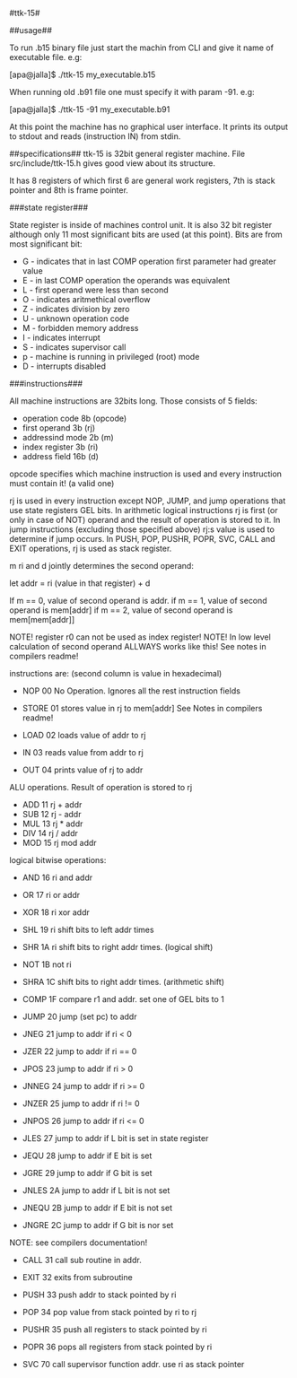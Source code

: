 #ttk-15#

##usage##

To run .b15 binary file just start the machin from CLI and give it name of
executable file. e.g:

[apa@jalla]$ ./ttk-15 my_executable.b15

When running old .b91 file one must specify it with param -91. e.g:

[apa@jalla]$ ./ttk-15 -91 my_executable.b91


At this point the machine has no graphical user interface. It prints its
output to stdout and reads (instruction IN) from stdin.

##specifications##
ttk-15 is 32bit general register machine. File src/include/ttk-15.h gives
good view about its structure. 

It has 8 registers of which first 6 are general work registers, 7th is stack
pointer and 8th is frame pointer.

###state register###

State register is inside of machines control unit. It is also 32 bit register
although only 11 most significant bits are used (at this point). Bits are from
most significant bit:

 * G - indicates that in last COMP operation first parameter had greater value
 * E - in last COMP operation the operands was equivalent
 * L - first operand were less than second
 * O - indicates aritmethical overflow
 * Z - indicates division by zero
 * U - unknown operation code
 * M - forbidden memory address
 * I - indicates interrupt
 * S - indicates supervisor call
 * p - machine is running in privileged (root) mode
 * D - interrupts disabled

###instructions###

All machine instructions are 32bits long. Those consists of 5 fields:

 * operation code  8b  (opcode)
 * first operand   3b  (rj)
 * addressind mode 2b  (m)
 * index register  3b  (ri)
 * address field   16b (d)

opcode specifies which machine instruction is used and every instruction must
contain it! (a valid one)

rj is used in every instruction except NOP, JUMP, and jump operations
that use state registers GEL bits. In arithmetic logical instructions
rj is first (or only in case of NOT) operand and the result of operation is
stored to it. In jump instructions (excluding those specified above) rj:s value
is used to determine if jump occurs. In PUSH, POP, PUSHR, POPR, SVC, CALL and
EXIT operations, rj is used as stack register.

m ri and d jointly determines the second operand:

let addr = ri (value in that register) + d

If m == 0, value of second operand is addr.
if m == 1, value of second operand is mem[addr]
if m == 2, value of second operand is mem[mem[addr]]

NOTE! register r0 can not be used as index register! 
NOTE! In low level calculation of second operand ALLWAYS works like this!
See notes in compilers readme!

instructions are: (second column is value in hexadecimal)

 * NOP       00	  No Operation. Ignores all the rest instruction fields

 * STORE     01	  stores value in rj to mem[addr] See Notes in compilers readme!
 * LOAD      02	  loads value of addr to rj
 * IN        03	  reads value from addr to rj
 * OUT       04   prints value of rj to addr

ALU operations. Result of operation is stored to rj

 * ADD       11   rj + addr
 * SUB       12   rj - addr
 * MUL       13	  rj * addr
 * DIV       14	  rj / addr
 * MOD       15	  rj mod addr

logical bitwise operations:

 * AND       16	  ri and addr
 * OR        17	  ri or  addr
 * XOR       18	  ri xor addr
 * SHL       19	  ri shift bits to left addr times
 * SHR       1A	  ri shift bits to right addr times. (logical shift)
 * NOT       1B	  not ri
 * SHRA      1C	  shift bits to right addr times. (arithmetic shift)

 * COMP      1F	  compare r1 and addr. set one of GEL bits to 1

 * JUMP      20	  jump (set pc) to addr
 * JNEG      21	  jump to addr if ri < 0
 * JZER      22	  jump to addr if ri == 0
 * JPOS      23	  jump to addr if ri > 0
 * JNNEG     24	  jump to addr if ri >= 0
 * JNZER     25	  jump to addr if ri != 0
 * JNPOS     26	  jump to addr if ri <= 0
 
 * JLES      27	  jump to addr if L bit is set in state register
 * JEQU      28	  jump to addr if E bit is set
 * JGRE      29	  jump to addr if G bit is set
 * JNLES     2A	  jump to addr if L bit is not set
 * JNEQU     2B	  jump to addr if E bit is not set
 * JNGRE     2C	  jump to addr if G bit is nor set

NOTE: see compilers documentation!

 * CALL      31	  call sub routine in addr.
 * EXIT      32	  exits from subroutine
 * PUSH      33	  push addr to stack pointed by ri
 * POP       34	  pop value from stack pointed by ri to rj
 * PUSHR     35	  push all registers to stack pointed by ri
 * POPR      36	  pops all registers from stack pointed by ri

 * SVC       70	  call supervisor function addr. use ri as stack pointer



